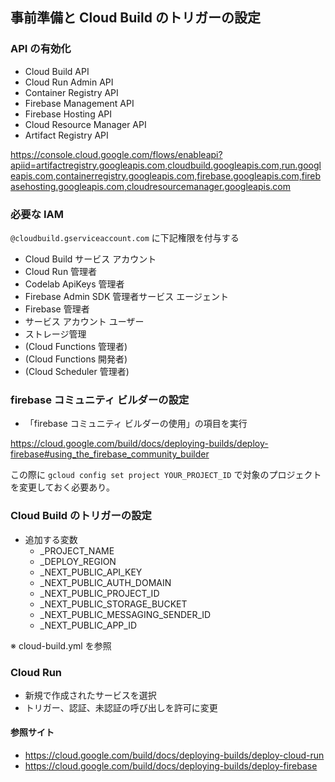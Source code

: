 ## 事前準備と Cloud Build のトリガーの設定

### API の有効化

- Cloud Build API
- Cloud Run Admin API
- Container Registry API
- Firebase Management API
- Firebase Hosting API
- Cloud Resource Manager API
- Artifact Registry API

https://console.cloud.google.com/flows/enableapi?apiid=artifactregistry.googleapis.com,cloudbuild.googleapis.com,run.googleapis.com,containerregistry.googleapis.com,firebase.googleapis.com,firebasehosting.googleapis.com,cloudresourcemanager.googleapis.com

### 必要な IAM

`@cloudbuild.gserviceaccount.com` に下記権限を付与する

- Cloud Build サービス アカウント
- Cloud Run 管理者
- Codelab ApiKeys 管理者
- Firebase Admin SDK 管理者サービス エージェント
- Firebase 管理者
- サービス アカウント ユーザー
- ストレージ管理
- (Cloud Functions 管理者)
- (Cloud Functions 開発者)
- (Cloud Scheduler 管理者)

### firebase コミュニティ ビルダーの設定

- 「firebase コミュニティ ビルダーの使用」の項目を実行

https://cloud.google.com/build/docs/deploying-builds/deploy-firebase#using_the_firebase_community_builder

この際に
`gcloud config set project YOUR_PROJECT_ID`
で対象のプロジェクトを変更しておく必要あり。

### Cloud Build のトリガーの設定

- 追加する変数
  - \_PROJECT_NAME
  - \_DEPLOY_REGION
  - \_NEXT_PUBLIC_API_KEY
  - \_NEXT_PUBLIC_AUTH_DOMAIN
  - \_NEXT_PUBLIC_PROJECT_ID
  - \_NEXT_PUBLIC_STORAGE_BUCKET
  - \_NEXT_PUBLIC_MESSAGING_SENDER_ID
  - \_NEXT_PUBLIC_APP_ID

※ cloud-build.yml を参照

### Cloud Run

- 新規で作成されたサービスを選択
- トリガー、認証、未認証の呼び出しを許可に変更

#### 参照サイト

- https://cloud.google.com/build/docs/deploying-builds/deploy-cloud-run
- https://cloud.google.com/build/docs/deploying-builds/deploy-firebase
